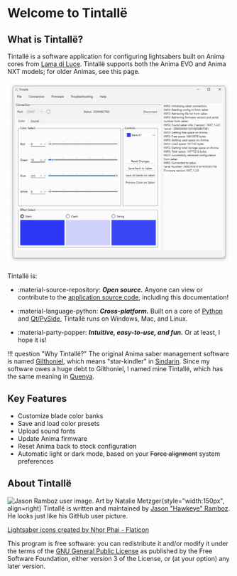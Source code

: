 # Welcome to Tintallë

## What is Tintallë?

Tintallë is a software application for configuring lightsabers built on Anima cores from [Lama di Luce](https://www.lamadiluce.it/). Tintallë supports both the Anima EVO and Anima NXT models; for older Animas, see this page.

![Screenshot](img/t_home_conn.png)

Tintallë is:

- :material-source-repository: ***Open source.*** Anyone can view or contribute to the [application source code](https://github.com/jramboz/tintalle), including this documentation!

- :material-language-python: ***Cross-platform.*** Built on a core of [Python](https://www.python.org/) and [Qt/PySide](https://wiki.qt.io/Qt_for_Python), Tintallë runs on Windows, Mac, and Linux.
- :material-party-popper: ***Intuitive, easy-to-use, and fun.*** Or at least, I hope it is!

!!! question "Why Tintallë?"
    The original Anima saber management software is named [Gilthoniel](https://github.com/Nuntis-Spayz/gilthoniel), which means "star-kindler" in [Sindarin](https://www.glyphweb.com/arda/s/sindarin.html). Since my software owes a huge debt to Gilthoniel, I named mine Tintallë, which has the same meaning in [Quenya](https://www.glyphweb.com/arda/q/quenya.html).

## Key Features

- Customize blade color banks
- Save and load color presets
- Upload sound fonts
- Update Anima firmware
- Reset Anima back to stock configuration
- Automatic light or dark mode, based on your ~~Force alignment~~ system preferences

## About Tintallë
![Jason Ramboz user image. Art by Natalie Metzger](https://avatars.githubusercontent.com/u/1568691?v=4){style="width:150px", align=right}
Tintallë is written and maintained by [Jason "Hawkeye" Ramboz](https://github.com/jramboz). He looks just like his GitHub user picture. 


<a href="https://www.flaticon.com/free-icons/lightsaber" title="lightsaber icons">Lightsaber icons created by Nhor Phai - Flaticon</a>

This program is free software: you can redistribute it and/or modify it under the terms of the [GNU General Public License](https://www.gnu.org/licenses/) as published by the Free Software Foundation, either version 3 of the License, or (at your option) any later version.